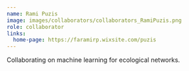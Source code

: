 ```yaml
---
name: Rami Puzis
image: images/collaborators/collaborators_RamiPuzis.png
role: collaborator
links:
  home-page: https://faramirp.wixsite.com/puzis
---
```


Collaborating on machine learning for ecological networks.

